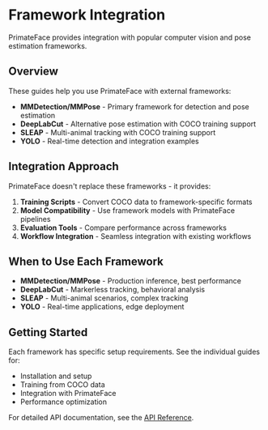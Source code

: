 # Framework Integration

PrimateFace provides integration with popular computer vision and pose estimation frameworks.

## Overview

These guides help you use PrimateFace with external frameworks:

- **MMDetection/MMPose** - Primary framework for detection and pose estimation
- **DeepLabCut** - Alternative pose estimation with COCO training support
- **SLEAP** - Multi-animal tracking with COCO training support
- **YOLO** - Real-time detection and integration examples

## Integration Approach

PrimateFace doesn't replace these frameworks - it provides:

1. **Training Scripts** - Convert COCO data to framework-specific formats
2. **Model Compatibility** - Use framework models with PrimateFace pipelines
3. **Evaluation Tools** - Compare performance across frameworks
4. **Workflow Integration** - Seamless integration with existing workflows

## When to Use Each Framework

- **MMDetection/MMPose** - Production inference, best performance
- **DeepLabCut** - Markerless tracking, behavioral analysis
- **SLEAP** - Multi-animal scenarios, complex tracking
- **YOLO** - Real-time applications, edge deployment

## Getting Started

Each framework has specific setup requirements. See the individual guides for:

- Installation and setup
- Training from COCO data
- Integration with PrimateFace
- Performance optimization

For detailed API documentation, see the [API Reference](../api/index.md).
